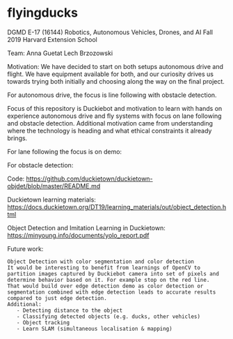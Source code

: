 # flyingducks

DGMD E-17 (16144) Robotics, Autonomous Vehicles, Drones, and AI
Fall 2019
Harvard Extension School

Team:
 Anna Guetat
 Lech Brzozowski
 

Motivation:
We have decided to start on both setups autonomous drive and flight. We have equipment available for both, and our curiosity drives us towards trying both initially and choosing along the way on the final project.  
 
For autonomous drive, the focus is line following with obstacle detection.

Focus of this repository is Duckiebot and motivation to learn with hands on experience autonomous drive and fly systems with focus on lane following and  obstacle detection.
Additional motivation came from understanding where the technology is heading and what ethical constraints it already brings.

For lane following the focus is on demo: 

For obstacle detection: 

   Code: 
   https://github.com/duckietown/duckietown-objdet/blob/master/README.md

   Duckietown learning materials: https://docs.duckietown.org/DT19/learning_materials/out/object_detection.html

   Object Detection and Imitation Learning in Duckietown:
   https://minyoung.info/documents/yolo_report.pdf

Future work:

    Object Detection with color segmentation and color detection
    It would be interesting to benefit from learnings of OpenCV to partition images captured by Duckiebot camera into set of pixels and determine behavior based on it. For example stop on the red line.
    That would build over edge detection demo as color detection or segmentation combined with edge detection leads to accurate results compared to just edge detection.
    Additional:
       - Detecting distance to the object
       - Classifying detected objects (e.g. ducks, other vehicles)
       - Object tracking
       - Learn SLAM (simultaneous localisation & mapping)

